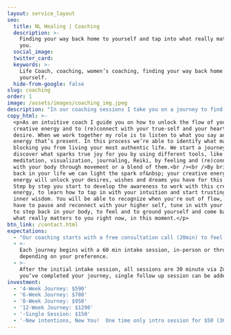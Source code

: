```yaml
---
layout: service_layout
seo:
  title: NL Healing | Coaching
  description: >-
    Finding your way back home to yourself and tap into what really matters to
    you.
  social_image:
  twitter_card:
  keywords: >-
    Life Coach, coaching, women’s coaching, finding your way back home to
    yourself.
  hide-from-google: false
slug: coaching
order: 1
image: /assets/images/coaching_img.jpeg
description: "In our coaching sessions I take you on a journey to find your way back home to yourself. To (re)find the joy that will activate the flow of your creative energy so you can feel and tap into what really matters to you. I will guide you on how to recognize when you’re out of flow and give you the tools on how you can reconnect and come\_ back to living in flow so you can start creating your most authentic life.\n"
copy_html: >-
  <p>As an intuitive coach I guide you on how to unlock the flow of your
  creative energy and to (re)connect with your true-self and your heart's
  desire. When we work together my role is to listen to what you say and to the
  energy that’s present. In this process we’re able to identify what may be
  blocking you from living your most authentic life. We start a journey to
  discover what sparks true joy for you by using different tools, like
  meditation, visualization, journaling, Reiki, by feeling and (re)connecting
  with your body through movement or a blend of them.<br /><br />By bringing joy
  back in your life we can light the spark of&nbsp; your creative energy. This
  energy will unlock your desires, wishes and dreams you have for this life.
  Step by step you start to develop the awareness to work with this creative
  energy, to learn how to tap in with your intuition and start trusting your
  inner wisdom. You will be able to recognize when you're out of flow, when you
  have to pause and reconnect with your higher self, tune in with your breath,
  to step back in your body, to feel and to ground yourself and come back to
  what really matters to you right now, in this moment.</p>
btn_link: /contact.html
expectations:
  - "Our coaching starts with a free consultation call (20min) to feel if we’re a match and to discuss which journey will fit your needs.\_"
  - >-
    Each journey begins with a 60 min intake session, in-person or through Zoom
    depending on your preference.
  - >-
    After the initial intake session, all sessions are 30 minute via Zoom. Once
    you’ve completed your journey, single follow up session can be added.
investment:
  - '4-Week Journey: $590'
  - '6-Week Journey: $780'
  - '8-Week Journey: $950'
  - '12-Week Journey: $1290'
  - '-Single Session: $150'
  - '-New intentions, New You!  One time only intro session for $50 (30 min)'
---
```

